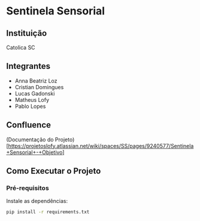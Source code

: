 # Sentinela Sensorial

## Instituição

Catolica SC

## Integrantes

- Anna Beatriz Loz
- Cristian Domingues
- Lucas Gadonski
- Matheus Lofy
- Pablo Lopes

## Confluence
(Documentação do Projeto)[https://projetoslofy.atlassian.net/wiki/spaces/SS/pages/9240577/Sentinela+Sensorial+-+Objetivo]

## Como Executar o Projeto

### Pré-requisitos

Instale as dependências:

```bash
pip install -r requirements.txt
